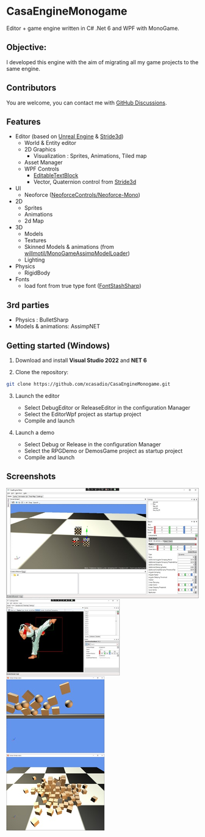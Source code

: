 # CasaEngineMonogame
Editor + game engine written in C# .Net 6 and WPF with MonoGame.

## Objective:
I developed this engine with the aim of migrating all my game projects to the same engine.

## Contributors
You are welcome, you can contact me with [GitHub Discussions](https://github.com/xcasadio/CasaEngineMonogame/discussions).

## Features
* Editor (based on [Unreal Engine](https://www.unrealengine.com) & [Stride3d](https://github.com/stride3d/stride))
  - World & Entity editor
  - 2D Graphics
    - Visualization : Sprites, Animations, Tiled map
  - Asset Manager
  - WPF Controls
    * [EditableTextBlock](https://www.codeproject.com/script/Articles/ViewDownloads.aspx?aid=31592)
    * Vector, Quaternion control from [Stride3d](https://github.com/stride3d/stride)
* UI
  - Neoforce ([NeoforceControls/Neoforce-Mono](https://github.com/NeoforceControls/Neoforce-Mono))
* 2D
  - Sprites
  - Animations
  - 2d Map
* 3D
  - Models
  - Textures
  - Skinned Models & animations (from [willmotil/MonoGameAssimpModelLoader](https://github.com/willmotil/MonoGameAssimpModelLoader))
  - Lighting
* Physics
  - RigidBody
* Fonts
  - load font from true type font ([FontStashSharp](https://github.com/FontStashSharp/FontStashSharp))

## 3rd parties
* Physics : BulletSharp
* Models & animations: AssimpNET

## Getting started (Windows)
1. Download and install **Visual Studio 2022** and **NET 6**

2. Clone the repository:

```sh
git clone https://github.com/xcasadio/CasaEngineMonogame.git
```

3. Launch the editor
    * Select DebugEditor or ReleaseEditor in the configuration Manager
    * Select the EditorWpf project as startup project
    * Compile and launch

4. Launch a demo
    * Select Debug or Release in the configuration Manager
    * Select the RPGDemo or DemosGame project as startup project
    * Compile and launch

## Screenshots
![Editor](/github/screenshot_editor.jpg)
![Sprite Editor](/github/screenshot_sprite_editor.jpg)
![Demo physics 2d](/github/demo_physics_2d.jpg)
![Demo physics 3d](/github/demo_physics_3d.jpg)

